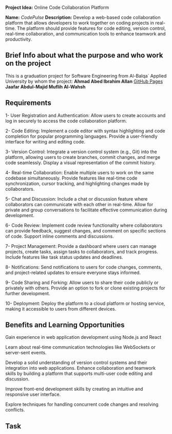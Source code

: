 **Project Idea:** Online Code Collaboration Platform

**Name:** *CodePulse*
**Description:** Develop a web-based code collaboration platform that allows developers to work
together on coding projects in real-time. The platform should provide features for code editing,
version control, real-time collaboration, and communication tools to enhance teamwork and
productivity.



## Brief Info about what the purpose and who work on the project
This is a graduation project for Software Engineering from Al-Balqa` Applied University
by whom the project:
**Ahmad Abed Ibrahim Allan** [GitHub Pages](https://github.com/AhmadAllan)
**Jaafar Abdul-Majid Muflih Al-Wahsh**

## Requirements 
1- User Registration and Authentication: Allow users to create accounts and log in securely to
access the code collaboration platform.

2- Code Editing: Implement a code editor with syntax highlighting and code completion for
popular programming languages. Provide a user-friendly interface for writing and editing
code.

3- Version Control: Integrate a version control system (e.g., Git) into the platform, allowing users
to create branches, commit changes, and merge code seamlessly. Display a visual
representation of the commit history.

4- Real-time Collaboration: Enable multiple users to work on the same codebase
simultaneously. Provide features like real-time code synchronization, cursor tracking, and
highlighting changes made by collaborators.

5- Chat and Discussion: Include a chat or discussion feature where collaborators can
communicate with each other in real-time. Allow for private and group conversations to
facilitate effective communication during development.

6- Code Review: Implement code review functionality where collaborators can provide
feedback, suggest changes, and comment on specific sections of code. Support inline
comments and discussions.

7- Project Management: Provide a dashboard where users can manage projects, create tasks,
assign tasks to collaborators, and track progress. Include features like task status updates and
deadlines.

8- Notifications: Send notifications to users for code changes, comments, and project-related
updates to ensure everyone stays informed.

9- Code Sharing and Forking: Allow users to share their code publicly or privately with others.
Provide an option to fork or clone existing projects for further development.

10- Deployment: Deploy the platform to a cloud platform or hosting service, making it accessible
to users from different devices.


## Benefits and Learning Opportunities
Gain experience in web application development using Node.js and React

Learn about real-time communication technologies like WebSockets or server-sent events.

Develop a solid understanding of version control systems and their integration into web
applications.
Enhance collaboration and teamwork skills by building a platform that supports multi-user
code editing and discussion.

Improve front-end development skills by creating an intuitive and responsive user interface.

Explore techniques for handling concurrent code changes and resolving conflicts.

## Task
